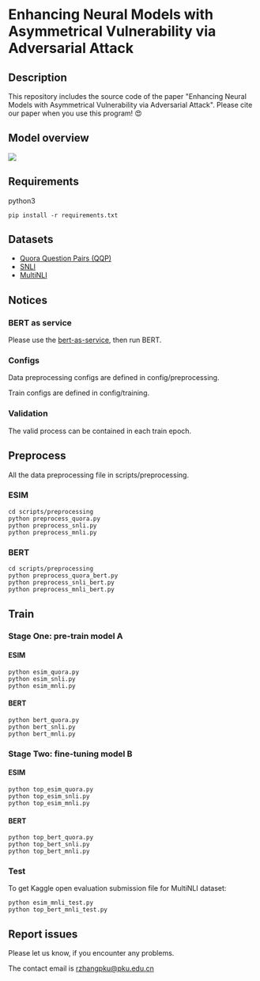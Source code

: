 # Enhancing Neural Models with Asymmetrical Vulnerability via Adversarial Attack

## Description
This repository includes the source code of the paper "Enhancing Neural Models with Asymmetrical Vulnerability via Adversarial Attack". Please cite our paper when you use this program! 😍

## Model overview
![](https://i.loli.net/2019/11/24/lXU8FeADJu1LnKx.png)

## Requirements
python3

```
pip install -r requirements.txt
```

## Datasets
* [Quora Question Pairs (QQP)](https://drive.google.com/file/d/0B0PlTAo--BnaQWlsZl9FZ3l1c28/view?usp=sharing)
* [SNLI](https://nlp.stanford.edu/projects/snli/)
* [MultiNLI](https://www.nyu.edu/projects/bowman/multinli/)

## Notices
### BERT as service

Please use the [bert-as-service](https://github.com/hanxiao/bert-as-service), then run BERT.

### Configs
Data preprocessing configs are defined in config/preprocessing.

Train configs are defined in config/training.

### Validation
The valid process can be contained in each train epoch.

## Preprocess
All the data preprocessing file in scripts/preprocessing.

### ESIM

```
cd scripts/preprocessing
python preprocess_quora.py
python preprocess_snli.py
python preprocess_mnli.py
```
### BERT

```
cd scripts/preprocessing
python preprocess_quora_bert.py
python preprocess_snli_bert.py
python preprocess_mnli_bert.py
```
## Train
### Stage One: pre-train model A
#### ESIM

```
python esim_quora.py
python esim_snli.py
python esim_mnli.py
```

#### BERT

```
python bert_quora.py
python bert_snli.py
python bert_mnli.py
```

### Stage Two: fine-tuning model B
#### ESIM

```
python top_esim_quora.py
python top_esim_snli.py
python top_esim_mnli.py
```

#### BERT

```
python top_bert_quora.py
python top_bert_snli.py
python top_bert_mnli.py
```

### Test
To get Kaggle open evaluation submission file for MultiNLI dataset:

```
python esim_mnli_test.py
python top_bert_mnli_test.py
```

## Report issues
Please let us know, if you encounter any problems.

The contact email is rzhangpku@pku.edu.cn


